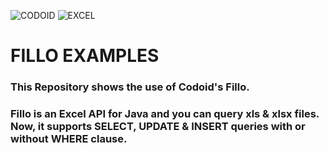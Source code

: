 ﻿![CODOID](https://codoid.com/wp-content/uploads/2017/08/codoid-logo.png) 
![EXCEL](http://icons.iconarchive.com/icons/graphicloads/filetype/96/excel-xls-icon.png)

# FILLO EXAMPLES

### This Repository shows the use of Codoid's Fillo.

### Fillo is an Excel API for Java and you can query xls & xlsx files. Now, it supports SELECT, UPDATE & INSERT queries with or without WHERE clause.